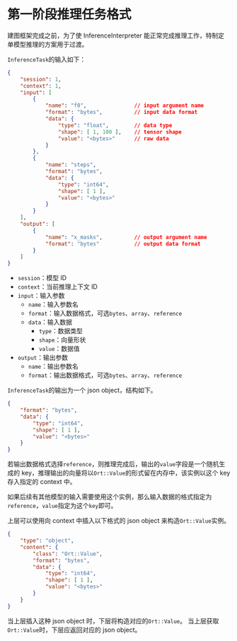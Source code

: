 # 第一阶段推理任务格式

建图框架完成之前，为了使 InferenceInterpreter 能正常完成推理工作，特制定单模型推理的方案用于过渡。

`InferenceTask`的输入如下：

```json
{
    "session": 1,
    "context": 1,
    "input": [
        {
            "name": "f0",               // input argument name
            "format": "bytes",          // input data format
            "data": {        
                "type": "float",        // data type
                "shape": [ 1, 100 ],    // tensor shape
                "value": "<bytes>"      // raw data
            }
        },
        {
            "name": "steps",
            "format": "bytes",
            "data": {
                "type": "int64",
                "shape": [ 1 ],
                "value": "<bytes>"
            }
        }
    ],
    "output": [
        {
            "name": "x_masks",          // output argument name
            "format": "bytes"           // output data format
        }
    ]
}
```
- `session`：模型 ID
- `context`：当前推理上下文 ID
- `input`：输入参数
  - `name`：输入参数名
  - `format`：输入数据格式，可选`bytes`、`array`、`reference`
  - `data`：输入数据
    - `type`：数据类型
    - `shape`：向量形状
    - `value`：数据值
- `output`：输出参数
  - `name`：输出参数名
  - `format`：输出数据格式，可选`bytes`、`array`、`reference`

`InferenceTask`的输出为一个 json object，结构如下。
```json
{
    "format": "bytes",
    "data": {
        "type": "int64",
        "shape": [ 1 ],
        "value": "<bytes>"
    }
}
```
若输出数据格式选择`reference`，则推理完成后，输出的`value`字段是一个随机生成的 key，推理输出的向量将以`Ort::Value`的形式留在内存中，该实例以这个 key 存入指定的 context 中。

如果后续有其他模型的输入需要使用这个实例，那么输入数据的格式指定为`reference`，`value`指定为这个`key`即可。

上层可以使用向 context 中插入以下格式的 json object 来构造`Ort::Value`实例。
```json
{
    "type": "object",
    "content": {
        "class": "Ort::Value",
        "format": "bytes",
        "data": {
            "type": "int64",
            "shape": [ 1 ],
            "value": "<bytes>"
        }
    }
}
```
当上层插入这种 json object 时，下层将构造对应的`Ort::Value`。
当上层获取`Ort::Value`时，下层应返回对应的 json object。

<!-- ## OpenVPI DSPK 文件

```
0x0 - 0x4       DSPK
0x4 - 0x8       VERSION (int32)

0x8 - 0x16 + N  FILE_RELATIVE_PATH (int64 size + utf8 string)
0x16 + N - ...  FILE_CONTENT (int64 size + binary)
...
``` -->